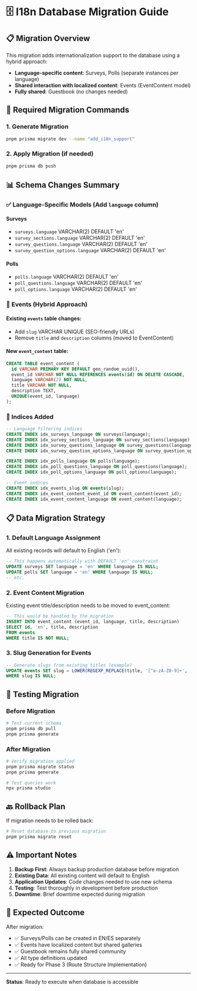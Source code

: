 # 🗄️ I18n Database Migration Guide

## 📋 Migration Overview

This migration adds internationalization support to the database using a hybrid approach:
- **Language-specific content**: Surveys, Polls (separate instances per language)
- **Shared interaction with localized content**: Events (EventContent model)
- **Fully shared**: Guestbook (no changes needed)

## 🔧 Required Migration Commands

### 1. Generate Migration
```bash
pnpm prisma migrate dev --name "add_i18n_support"
```

### 2. Apply Migration (if needed)
```bash
pnpm prisma db push
```

## 📊 Schema Changes Summary

### ✅ Language-Specific Models (Add `language` column)

#### Surveys
- `surveys.language` VARCHAR(2) DEFAULT 'en'
- `survey_sections.language` VARCHAR(2) DEFAULT 'en'
- `survey_questions.language` VARCHAR(2) DEFAULT 'en'
- `survey_question_options.language` VARCHAR(2) DEFAULT 'en'

#### Polls  
- `polls.language` VARCHAR(2) DEFAULT 'en'
- `poll_questions.language` VARCHAR(2) DEFAULT 'en'
- `poll_options.language` VARCHAR(2) DEFAULT 'en'

### 🔄 Events (Hybrid Approach)

#### Existing `events` table changes:
- Add `slug` VARCHAR UNIQUE (SEO-friendly URLs)
- Remove `title` and `description` columns (moved to EventContent)

#### New `event_content` table:
```sql
CREATE TABLE event_content (
  id VARCHAR PRIMARY KEY DEFAULT gen_random_uuid(),
  event_id VARCHAR NOT NULL REFERENCES events(id) ON DELETE CASCADE,
  language VARCHAR(2) NOT NULL,
  title VARCHAR NOT NULL,
  description TEXT,
  UNIQUE(event_id, language)
);
```

### 🔄 Indices Added
```sql
-- Language filtering indices
CREATE INDEX idx_surveys_language ON surveys(language);
CREATE INDEX idx_survey_sections_language ON survey_sections(language);
CREATE INDEX idx_survey_questions_language ON survey_questions(language);
CREATE INDEX idx_survey_question_options_language ON survey_question_options(language);

CREATE INDEX idx_polls_language ON polls(language);
CREATE INDEX idx_poll_questions_language ON poll_questions(language);
CREATE INDEX idx_poll_options_language ON poll_options(language);

-- Event indices
CREATE INDEX idx_events_slug ON events(slug);
CREATE INDEX idx_event_content_event_id ON event_content(event_id);
CREATE INDEX idx_event_content_language ON event_content(language);
```

## 📋 Data Migration Strategy

### 1. Default Language Assignment
All existing records will default to English ('en'):
```sql
-- This happens automatically with DEFAULT 'en' constraint
UPDATE surveys SET language = 'en' WHERE language IS NULL;
UPDATE polls SET language = 'en' WHERE language IS NULL;
-- etc.
```

### 2. Event Content Migration
Existing event title/description needs to be moved to event_content:
```sql
-- This would be handled by the migration
INSERT INTO event_content (event_id, language, title, description)
SELECT id, 'en', title, description 
FROM events 
WHERE title IS NOT NULL;
```

### 3. Slug Generation for Events
```sql
-- Generate slugs from existing titles (example)
UPDATE events SET slug = LOWER(REGEXP_REPLACE(title, '[^a-zA-Z0-9]+', '-', 'g'))
WHERE slug IS NULL;
```

## 🧪 Testing Migration

### Before Migration
```bash
# Test current schema
pnpm prisma db pull
pnpm prisma generate
```

### After Migration
```bash
# Verify migration applied
pnpm prisma migrate status
pnpm prisma generate

# Test queries work
npx prisma studio
```

## 🔙 Rollback Plan

If migration needs to be rolled back:
```bash
# Reset database to previous migration
pnpm prisma migrate reset
```

## ⚠️ Important Notes

1. **Backup First**: Always backup production database before migration
2. **Existing Data**: All existing content will default to English
3. **Application Updates**: Code changes needed to use new schema
4. **Testing**: Test thoroughly in development before production
5. **Downtime**: Brief downtime expected during migration

## 🎯 Expected Outcome

After migration:
- ✅ Surveys/Polls can be created in EN/ES separately
- ✅ Events have localized content but shared galleries
- ✅ Guestbook remains fully shared community
- ✅ All type definitions updated
- ✅ Ready for Phase 3 (Route Structure Implementation)

---

**Status**: Ready to execute when database is accessible